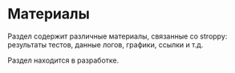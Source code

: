 # Материалы

Раздел содержит различные материалы, связанные со stroppy: результаты тестов, данные логов, графики, ссылки и т.д.

Раздел находится в разработке.  
